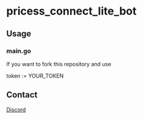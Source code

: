# pricess_connect_lite_bot

## Usage

### main.go

If you want to fork this repository and use

token := YOUR_TOKEN

## Contact
[Discord](https://discord.gg/w27FdBWJFC)

